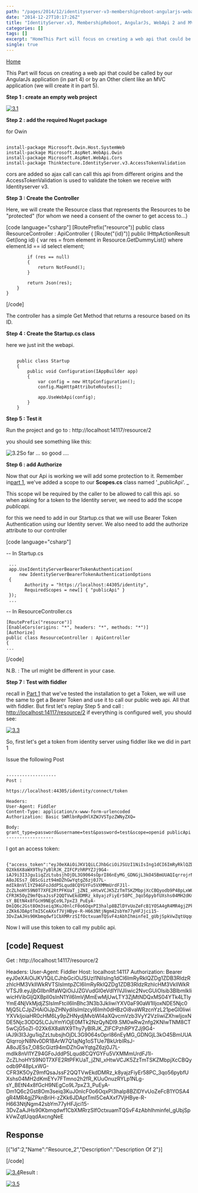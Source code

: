 ```yaml
---
path: "/pages/2014/12/identityserver-v3-membershipreboot-angularjs-webapi-2-and-mvc-mix-it-part-3/"
date: "2014-12-27T10:17:26Z"
title: "IdentityServer.v3, MembershipReboot, AngularJs, WebApi 2 and MVC : Mix It ! : Part 3"
categories: []
tags: []
excerpt: "HomeThis Part will focus on creating a web api that could be called by our AngularJs application (i..."
single: true
---
```


[Home](http://cedric-dumont.com/tutorials/identityserver-v3-membershipreboot-angularjs-webapi-2-and-mvc-mix-it-introduction/ "IdentityServer.v3, MembershipReboot, AngularJs, WebApi 2 and MVC : Mix It ! : Introduction")

This Part will focus on creating a web api that could be called by our AngularJs application (in part 4) or by an Other client like an MVC application (we will create it in part 5).

**Step 1 : create an empty web project**

[![3.1](27-2-1.jpg)](27-2-1.jpg)

**Step 2 : add the required Nuget package**

for Owin

```

install-package Microsoft.Owin.Host.SystemWeb
install-package Microsoft.AspNet.WebApi.Owin
install-package Microsoft.AspNet.WebApi.Cors
install-package Thinktecture.IdentityServer.v3.AccessTokenValidation
```

cors are added so ajax call can call this api from different origins and the AccessTokenValidation is used to validate the token we receive with Identityserver v3.

**Step 3 : Create the Controller**

Here, we will create the Resource class that represents the Resources to be "protected" (for whom we need a consent of the owner to get access to...)

[code language="csharp"]
    [RoutePrefix("resource")]
    public class ResourceController : ApiController
    {
       [Route("{id}")]
        public IHttpActionResult Get(long id)
        {
            var res = from element in Resource.GetDummyList()
                      where element.Id == id select element;

            if (res == null)
            {
                return NotFound();
            }

            return Json(res);
        }
    }
[/code]

The controller has a simple Get Method that returns a resource based on its ID.

**Step 4 : Create the Startup.cs class**

here we just init the webapi.

```

    public class Startup
    {
        public void Configuration(IAppBuilder app)
        {
            var config = new HttpConfiguration();
            config.MapHttpAttributeRoutes();

            app.UseWebApi(config);
        }
    }
```

**Step 5 : Test it**

Run the project and go to : http://localhost:14117/resource/2

you should see something like this:

![3.2](27-2-2.jpg)So far ... so good ....

**Step 6 : add Authorize**

Now that our Api is working we will add some protection to it. Remember in[part 1](http://cedric-dumont.com/tutorials/identityserver-v3-membershipreboot-angularjs-webapi-2-and-mvc-mix-it-introduction/identityserver-v3-membershipreboot-angularjs-webapi-2-and-mvc-mix-it-part-1/ "IdentityServer.v3, MembershipReboot, AngularJs, WebApi 2 and MVC : Mix It ! : Part 1"), we've added a scope to our **Scopes.cs** class named '_publicApi'. _

This scope wil be required by the caller to be allowed to call this api. so when asking for a token to the Identity server, we need to add the scope _publicapi._

for this we need to add in our Startup.cs that we will use Bearer Token Authentication using our Identity server. We also need to add the authorize attribute to our controller

[code language="csharp"]

-- In Startup.cs

     ...
     app.UseIdentityServerBearerTokenAuthentication(
         new IdentityServerBearerTokenAuthenticationOptions
     {
           Authority = "https://localhost:44305/identity",
           RequiredScopes = new[] { "publicApi" }
     });
     ...

-- In ResourceController.cs

    [RoutePrefix("resource")]
    [EnableCors(origins: "*", headers: "*", methods: "*")]
    [Authorize]
    public class ResourceController : ApiController
    {
    ...
[/code]

N.B. : The url might be different in your case.

**Step 7 : Test with fiddler**

recall in [Part 1](http://cedric-dumont.com/tutorials/identityserver-v3-membershipreboot-angularjs-webapi-2-and-mvc-mix-it-introduction/identityserver-v3-membershipreboot-angularjs-webapi-2-and-mvc-mix-it-part-1/ "IdentityServer.v3, MembershipReboot, AngularJs, WebApi 2 and MVC : Mix It ! : Part 1") that we've tested the installation to get a Token, we will use the same to get a Bearer Token and use it to call our public web api. All that with fiddler.
But first let's replay Step 5 and call : [http://localhost:14117/resource/2](http://localhost:14117/resource/2)
if everything is configured well, you should see:

[![3.3](27-2-3.jpg)](27-2-3.jpg)

So, first let's get a token from identity server using fiddler like we did in part 1

Issue the following Post

```

-------------------
Post :

https://localhost:44305/identity/connect/token

Headers:
User-Agent: Fiddler
Content-Type: application/x-www-form-urlencoded
Authorization: Basic SWRlbnRpdHlXZWJVSTpzZWNyZXQ=

Body:
grant_type=password&username=test&password=test&scope=openid publicApi
------------------
```

I got an access token:

```

{"access_token":"eyJ0eXAiOiJKV1QiLCJhbGciOiJSUzI1NiIsIng1dCI6ImRyRklQZDg1ZDB3RldzRzhlcHM3VkllWkRVTSIsImtpZCI6ImRyRklQZDg1ZDB3RldzRzhlcHM3VkllWkRVTSJ9.eyJjbGllbnRfaWQiOiJJZGVudGl0eVdlYlVJIiwic2NvcGUiOlsib3BlbmlkIiwicHVibGljQXBpIl0sInN1YiI6ImVjMmEwMjUwLTY3ZjMtNDQxMS04YTk4LTIyYmE4NjVkMjdjZSIsImFtciI6InBhc3N3b3JkIiwiYXV0aF90aW1lIjoxNDE5Njc0MjQ5LCJpZHAiOiJpZHNydiIsImlzcyI6Imh0dHBzOi8vaWRzcnYzL21peGl0IiwiYXVkIjoiaHR0cHM6Ly9pZHNydjMvbWl4aXQvcmVzb3VyY2VzIiwiZXhwIjoxNDE5Njc3ODQ5LCJuYmYiOjE0MTk2NzQyNDl9.SM0wRw2nfg2KNIwTNM8CT5wCjG5oZl-02Xk6X8aWX9Thy7yBlRJK_ZIFCPzhRPYZJj9G4-iAJ9i3I3Jgu1iqZzLtubsjhOjDL3G9064sOprI86nEyMG_GDNGjL3kO45BmUUAQIqrrojrN8Nv0DR1BArW7Q1ajNg1oSTUe7BkUrbIRsJ-A8oJESs7_O8ScGizt94mDZhGwYqtgZ6zj0J7L-mdIk8nVl1YZ94GFoJddP5Lqud8CQYGYFu5VXMMmUrdFJ1l-ZcZLhoHYS9N0T7XFE2RtPFKUaT_jZNI_xHtwVCJK5ZzTmTSKZMbpjXcCBQyodb9P48pLxWG-CFR3K5OyZ9mfQsaJssF2QQTVwEkdDMRz_k8yajzFiyEr58PC_3qo56pybfUXshs04MH2dKmEYv7FTmno2h2fR_KUuOnuzRYLp1NLg-sY_BEtN4x8fGcH9NEgCo9L7pxZ3_PuEyA-Dm1Q6c2Gst8Om3seiq3KuJ0nlcF0o6OqxPI3halp8BZlDYvUoZeFcB1YOSA4gR4MR4gjZPknBriH-zZKk6JDAptTmI5CeAXxf7VjHBye-R-H663NtjNgm42sbYm77yHFJjci15-3DvZaAJHs90Kbmqdwf1CbXMRrzSIfOctxuamTQSvF4zAbhIhminfeI_gUbjSpkVwZqtUqqdAxcngNeE","expires_in":3600,"token_type":"Bearer"}
```

Now I will use this token to call my public api.

[code]
Request
--------
Get : http://localhost:14117/resource/2

Headers:
User-Agent: Fiddler
Host: localhost:14117
Authorization: Bearer eyJ0eXAiOiJKV1QiLCJhbGciOiJSUzI1NiIsIng1dCI6ImRyRklQZDg1ZDB3RldzRzhlcHM3VkllWkRVTSIsImtpZCI6ImRyRklQZDg1ZDB3RldzRzhlcHM3VkllWkRVTSJ9.eyJjbGllbnRfaWQiOiJJZGVudGl0eVdlYlVJIiwic2NvcGUiOlsib3BlbmlkIiwicHVibGljQXBpIl0sInN1YiI6ImVjMmEwMjUwLTY3ZjMtNDQxMS04YTk4LTIyYmE4NjVkMjdjZSIsImFtciI6InBhc3N3b3JkIiwiYXV0aF90aW1lIjoxNDE5Njc0MjQ5LCJpZHAiOiJpZHNydiIsImlzcyI6Imh0dHBzOi8vaWRzcnYzL21peGl0IiwiYXVkIjoiaHR0cHM6Ly9pZHNydjMvbWl4aXQvcmVzb3VyY2VzIiwiZXhwIjoxNDE5Njc3ODQ5LCJuYmYiOjE0MTk2NzQyNDl9.SM0wRw2nfg2KNIwTNM8CT5wCjG5oZl-02Xk6X8aWX9Thy7yBlRJK_ZIFCPzhRPYZJj9G4-iAJ9i3I3Jgu1iqZzLtubsjhOjDL3G9064sOprI86nEyMG_GDNGjL3kO45BmUUAQIqrrojrN8Nv0DR1BArW7Q1ajNg1oSTUe7BkUrbIRsJ-A8oJESs7_O8ScGizt94mDZhGwYqtgZ6zj0J7L-mdIk8nVl1YZ94GFoJddP5Lqud8CQYGYFu5VXMMmUrdFJ1l-ZcZLhoHYS9N0T7XFE2RtPFKUaT_jZNI_xHtwVCJK5ZzTmTSKZMbpjXcCBQyodb9P48pLxWG-CFR3K5OyZ9mfQsaJssF2QQTVwEkdDMRz_k8yajzFiyEr58PC_3qo56pybfUXshs04MH2dKmEYv7FTmno2h2fR_KUuOnuzRYLp1NLg-sY_BEtN4x8fGcH9NEgCo9L7pxZ3_PuEyA-Dm1Q6c2Gst8Om3seiq3KuJ0nlcF0o6OqxPI3halp8BZlDYvUoZeFcB1YOSA4gR4MR4gjZPknBriH-zZKk6JDAptTmI5CeAXxf7VjHBye-R-H663NtjNgm42sbYm77yHFJjci15-3DvZaAJHs90Kbmqdwf1CbXMRrzSIfOctxuamTQSvF4zAbhIhminfeI_gUbjSpkVwZqtUqqdAxcngNeE

Response
---------

[{"Id":2,"Name":"Resource_2","Description":"Description Of 2"}]

[/code]

[![3.4](27-2-4.jpg)](27-2-4.jpg)Result :

[![3.5](27-2-5.jpg)](27-2-5.jpg)

